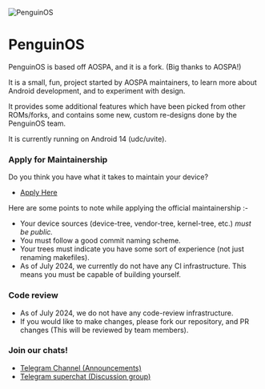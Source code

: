 ![PenguinOS](https://github.com/Project-PenguinOS/.github/blob/main/images/banner.png)

PenguinOS
===========
PenguinOS is based off AOSPA, and it is a fork. (Big thanks to AOSPA!)

It is a small, fun, project started by AOSPA maintainers, to learn more about Android development, and to experiment with design.

It provides some additional features which have been picked from other ROMs/forks, and contains some 
new, custom re-designs done by the PenguinOS team.

It is currently running on Android 14 (udc/uvite).

### Apply for Maintainership

Do you think you have what it takes to maintain your device?

- [Apply Here](https://t.me/PenguinOSChatroom/650)

Here are some points to note while applying the official maintainership :-

- Your device sources (device-tree, vendor-tree, kernel-tree, etc.) _must be public._
- You must follow a good commit naming scheme.
- Your trees must indicate you have some sort of experience (not just renaming makefiles).
- As of July 2024, we currently do not have any CI infrastructure. This means you must be capable of building yourself.

### Code review

- As of July 2024, we do not have any code-review infrastructure.
- If you would like to make changes, please fork our repository, and PR changes (This will be reviewed by team members).

### Join our chats!

- [Telegram Channel (Announcements)](https://t.me/PenguinOSChannel)
- [Telegram superchat (Discussion group)](https://t.me/PenguinOSChatroom)
